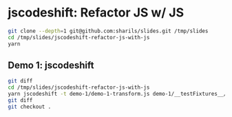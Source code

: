 jscodeshift: Refactor JS w/ JS
==============================

```sh
git clone --depth=1 git@github.com:sharils/slides.git /tmp/slides
cd /tmp/slides/jscodeshift-refactor-js-with-js
yarn
```

Demo 1: jscodeshift
-------------------

```sh
git diff
cd /tmp/slides/jscodeshift-refactor-js-with-js
yarn jscodeshift -t demo-1/demo-1-transform.js demo-1/__testFixtures__/demo-1-transform.input.js
git diff
git checkout .
```
